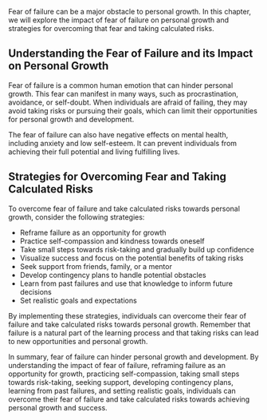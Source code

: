
Fear of failure can be a major obstacle to personal growth. In this chapter, we will explore the impact of fear of failure on personal growth and strategies for overcoming that fear and taking calculated risks.

Understanding the Fear of Failure and its Impact on Personal Growth
-------------------------------------------------------------------

Fear of failure is a common human emotion that can hinder personal growth. This fear can manifest in many ways, such as procrastination, avoidance, or self-doubt. When individuals are afraid of failing, they may avoid taking risks or pursuing their goals, which can limit their opportunities for personal growth and development.

The fear of failure can also have negative effects on mental health, including anxiety and low self-esteem. It can prevent individuals from achieving their full potential and living fulfilling lives.

Strategies for Overcoming Fear and Taking Calculated Risks
----------------------------------------------------------

To overcome fear of failure and take calculated risks towards personal growth, consider the following strategies:

* Reframe failure as an opportunity for growth
* Practice self-compassion and kindness towards oneself
* Take small steps towards risk-taking and gradually build up confidence
* Visualize success and focus on the potential benefits of taking risks
* Seek support from friends, family, or a mentor
* Develop contingency plans to handle potential obstacles
* Learn from past failures and use that knowledge to inform future decisions
* Set realistic goals and expectations

By implementing these strategies, individuals can overcome their fear of failure and take calculated risks towards personal growth. Remember that failure is a natural part of the learning process and that taking risks can lead to new opportunities and personal growth.

In summary, fear of failure can hinder personal growth and development. By understanding the impact of fear of failure, reframing failure as an opportunity for growth, practicing self-compassion, taking small steps towards risk-taking, seeking support, developing contingency plans, learning from past failures, and setting realistic goals, individuals can overcome their fear of failure and take calculated risks towards achieving personal growth and success.
